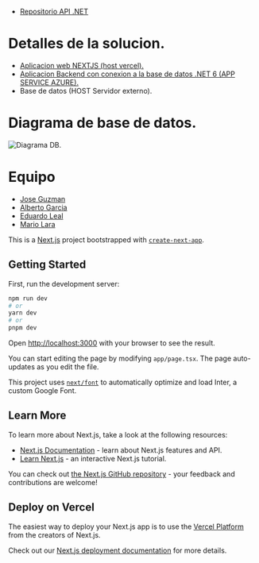 - [Repositorio API .NET](https://github.com/RomanshkVolkov/SOA-Actividad-2-API)

# Detalles de la solucion.
- [Aplicacion web NEXTJS (host vercel).](https://soa-actividad-2.vercel.app/empleados)
- [Aplicacion Backend con conexion a la base de datos .NET 6 (APP SERVICE AZURE).](https://apisoa.azurewebsites.net/empleados)
- Base de datos (HOST Servidor externo).

# Diagrama de base de datos.
![Diagrama DB.](https://github.com/RomanshkVolkov/SOA-Actividad-2/assets/85083888/67eadc1e-21cc-4de8-be8e-45c71c74c770)



# Equipo

- [Jose Guzman](https://github.com/RomanshkVolkov/) 
- [Alberto Garcia](https://github.com/AlbertoGR5)
- [Eduardo Leal](https://github.com/azulcolor)
- [Mario Lara](https://github.com/MLara8061)

This is a [Next.js](https://nextjs.org/) project bootstrapped with 
[`create-next-app`](https://github.com/vercel/next.js/tree/canary/packages/create-next-app).

## Getting Started

First, run the development server:

```bash
npm run dev
# or
yarn dev
# or
pnpm dev
```

Open [http://localhost:3000](http://localhost:3000) with your browser to see the result.

You can start editing the page by modifying `app/page.tsx`. The page auto-updates as you edit the file.

This project uses [`next/font`](https://nextjs.org/docs/basic-features/font-optimization) to automatically optimize and load Inter, a custom Google Font.

## Learn More

To learn more about Next.js, take a look at the following resources:

- [Next.js Documentation](https://nextjs.org/docs) - learn about Next.js features and API.
- [Learn Next.js](https://nextjs.org/learn) - an interactive Next.js tutorial.

You can check out [the Next.js GitHub repository](https://github.com/vercel/next.js/) - your feedback and contributions are welcome!

## Deploy on Vercel

The easiest way to deploy your Next.js app is to use the [Vercel Platform](https://vercel.com/new?utm_medium=default-template&filter=next.js&utm_source=create-next-app&utm_campaign=create-next-app-readme) from the creators of Next.js.

Check out our [Next.js deployment documentation](https://nextjs.org/docs/deployment) for more details.
